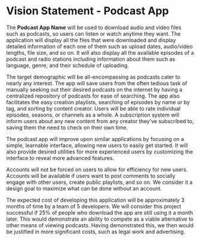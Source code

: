# Vision Statement - Podcast App

The **Podcast App Name** will be used to download audio and video files such as podcasts, so users can listen or watch anytime they want. The application will display all the files that were downloaded and display detailed information of each one of them such as upload dates, audio/video lengths, file size, and so on. It will also display all the available episodes of a podcast and radio stations including information about them such as language, genre, and their schedule of uploading.

The target demographic will be all-encompassing as podcasts cater to nearly any interest. The app will save users from the often tedious task of manually seeking out their desired podcasts on the internet by having a centralized repository of podcasts for ease of searching. The app also facilitates the easy creation playlists, searching of episodes by name or by tag, and sorting by content creator. Users will be able to rate individual episodes, seasons, or channels as a whole. A subscription system will inform users about any new content from any creator they’ve subscribed to, saving them the need to check on their own time.

The podcast app will improve upon similar applications by focusing on a simple, learnable interface, allowing new users to easily get started. It will also provide desired utilities for more experienced users by customizing the interface to reveal more advanced features.

Accounts will not be forced on users to allow for efficiency for new users. Accounts will be available if users want to post comments to socially engage with other users, create public playlists, and so on. We consider it a design goal to maximize what can be done without an account.

The expected cost of developing this application will be approximately 3 months of time by a team of 5 developers. We will consider this project successful if 25% of people who download the app are still using it a month later. This would demonstrate an ability to compete as a viable alternative to other means of viewing podcasts. Having demonstrated this, we then would be justified in more significant costs, such as legal work and advertising.
